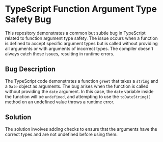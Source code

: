 # TypeScript Function Argument Type Safety Bug

This repository demonstrates a common but subtle bug in TypeScript related to function argument type safety.  The issue occurs when a function is defined to accept specific argument types but is called without providing all arguments or with arguments of incorrect types.  The compiler doesn't always catch these issues, resulting in runtime errors. 

## Bug Description
The TypeScript code demonstrates a function `greet` that takes a `string` and a `Date` object as arguments.  The bug arises when the function is called without providing the `date` argument.  In this case, the `date` variable inside the function will be `undefined`, and attempting to use the `toDateString()` method on an undefined value throws a runtime error. 

## Solution
The solution involves adding checks to ensure that the arguments have the correct types and are not undefined before using them.